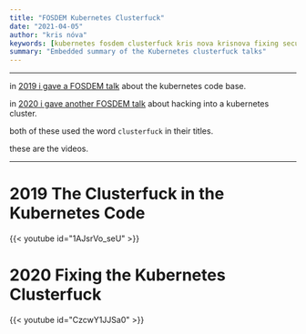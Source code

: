 ```yaml
---
title: "FOSDEM Kubernetes Clusterfuck"
date: "2021-04-05"
author: "kris nóva"
keywords: [kubernetes fosdem clusterfuck kris nova krisnova fixing security hacking privilege escalation golang refactoring]
summary: "Embedded summary of the Kubernetes clusterfuck talks"
---
```

---

in [2019 i gave a FOSDEM talk](https://archive.fosdem.org/2019/schedule/event/kubernetesclusterfuck/) about the kubernetes code base.

in [2020 i gave another FOSDEM talk](https://archive.fosdem.org/2020/schedule/event/kubernetes/) about hacking into a kubernetes cluster.

both of these used the word `clusterfuck` in their titles.

these are the videos.

---

# 2019 The Clusterfuck in the Kubernetes Code

{{< youtube id="1AJsrVo_seU" >}}


# 2020 Fixing the Kubernetes Clusterfuck

{{< youtube id="CzcwY1JJSa0" >}}
